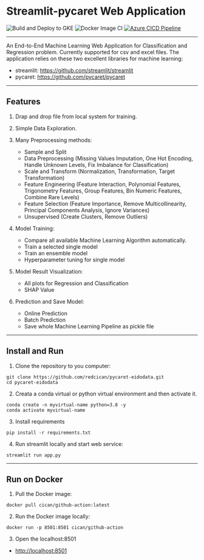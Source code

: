# Streamlit-pycaret Web Application

![Build and Deploy to GKE](https://github.com/redcican/pycaret-eidodata/workflows/Build%20and%20Deploy%20to%20GKE/badge.svg)
![Docker Image CI](https://github.com/redcican/pycaret-eidodata/workflows/Docker%20Image%20CI/badge.svg)
[![Azure CICD Pipeline](https://github.com/redcican/pycaret-eidodata/actions/workflows/arure_ci_cd.yml/badge.svg)](https://github.com/redcican/pycaret-eidodata/actions/workflows/arure_ci_cd.yml)
**** 

An End-to-End Machine Learning Web Application for Classification and Regression problem. Currently supported for csv and excel files. The application relies on these two excellent libraries for
machine learning:
* streamlit: https://github.com/streamlit/streamlit
* pycaret: https://github.com/pycaret/pycaret

****
## Features
1. Drap and drop file from local system for training.

2. Simple Data Exploration.

3. Many Preprocessing methods:
     * Sample and Split
     * Data Preprocessing (Missing Values Imputation, One Hot Encoding, Handle Unknown Levels, Fix Imbalance for Classification)
     * Scale and Transform (Normalization, Transformation, Target Transformation)
     * Feature Engineering (Feature Interaction, Polynomial Features, Trigonometry Features, Group Features, Bin Numeric Features, Combine Rare Levels)
     * Feature Selection (Feature Importance, Remove Multicollinearity, Principal Components Analysis, Ignore Variances)
     * Unsupervised (Create Clusters, Remove Outliers)

4. Model Training:
   * Compare all available Machine Learning Algorithm automatically.
   * Train a selected single model
   * Train an ensemble model
   * Hyperparameter tuning for single model

5. Model Result Visualization:
   * All plots for Regression and Classification
   * SHAP Value

6. Prediction and Save Model:
   
   * Online Prediction  
   * Batch Prediction  
   * Save whole Machine Learning Pipeline as pickle file

****
## Install and Run 
1. Clone the repository to you computer:
```shell script 
git clone https://github.com/redcican/pycaret-eidodata.git
cd pycaret-eidodata
```
2. Creata a conda virtual or python virtual environment and then activate it.
```shell script
conda create -n myvirtual-name python=3.8 -y
conda activate myvirtual-name
```
3. Install requirements
```shell script
pip install -r requirements.txt
```

4. Run streamlit locally and start web service:
```shell script
streamlit run app.py
```

****
## Run on Docker
1. Pull the Docker image:
```
docker pull cican/github-action:latest
```
2. Run the  Docker image locally:
```
docker run -p 8501:8501 cican/github-action
```
3. Open the localhost:8501

  * [http://localhost:8501](http://localhost:8501)
